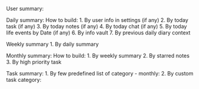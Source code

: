 User summary:

Daily summary:
    How to build:
        1. By user info in settings (if any)
        2. By today task (if any)
        3. By today notes (if any)
        4. By today chat (if any)
        5. By today life events by Date (if any)
        6. By info vault
        7. By previous daily diary context

Weekly summary
    1. By daily summary

Monthly summary:
    How to build:
        1. By weekly summary
        2. By starred notes
        3. By high priority task

Task summary:
    1. By few predefined list of category - monthly:
    2. By custom task category:
